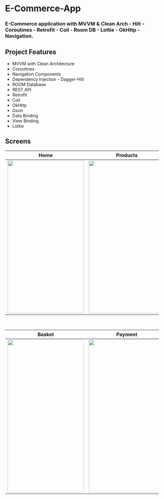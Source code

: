 # E-Commerce-App

### E-Commerce application with MVVM & Clean Arch - Hilt - Coroutines - Retrofit - Coil - Room DB - Lottie - OkHttp - Navigation.

## Project Features
 - MVVM with Clean Architecture
 - Coroutines
 - Navigation Components
 - Dependency Injection - Dagger-Hilt
 - ROOM Database
 - REST API
 - Retrofit
 - Coil
 - OkHttp 
 - Gson
 - Data Binding
 - View Binding
 - Lottie
 
## Screens

| Home | Products | Detail |
| ------ | ---- | ------ |
|<img src="https://user-images.githubusercontent.com/79416442/179846896-26dab0a4-0401-40d2-9041-9962b255d1cb.png" width="250" height="500"/>|<img src="https://user-images.githubusercontent.com/79416442/179847148-038d0ff8-85c7-40ef-9034-d03e3124c87b.png" width="250" height="500"/>|<img src="https://user-images.githubusercontent.com/79416442/179847397-774b390d-65fe-4a55-a94a-3bc5d0e8186b.png" width="250" height="500"/>|

</br>

| Basket | Payment | Success |
| --- | ------- | ------- |
|<img src="https://user-images.githubusercontent.com/79416442/179847815-c55dd01d-21a2-4c8f-9264-567d080a51e2.png" width="250" height="500"/>|<img src="https://user-images.githubusercontent.com/79416442/179848064-029586c1-00ca-4726-946e-9a9161c4bed6.png" width="250" height="500"/>|<img src="https://user-images.githubusercontent.com/79416442/179848199-703261c5-017f-4b51-b6dd-7843184a42a3.png" width="250" height="500"/>|

